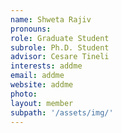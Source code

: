```yaml
---
name: Shweta Rajiv
pronouns: 
role: Graduate Student
subrole: Ph.D. Student
advisor: Cesare Tineli
interests: addme
email: addme
website: addme
photo: 
layout: member
subpath: '/assets/img/'
---
```

<!-- Write anything else here and it will be printed. -->
